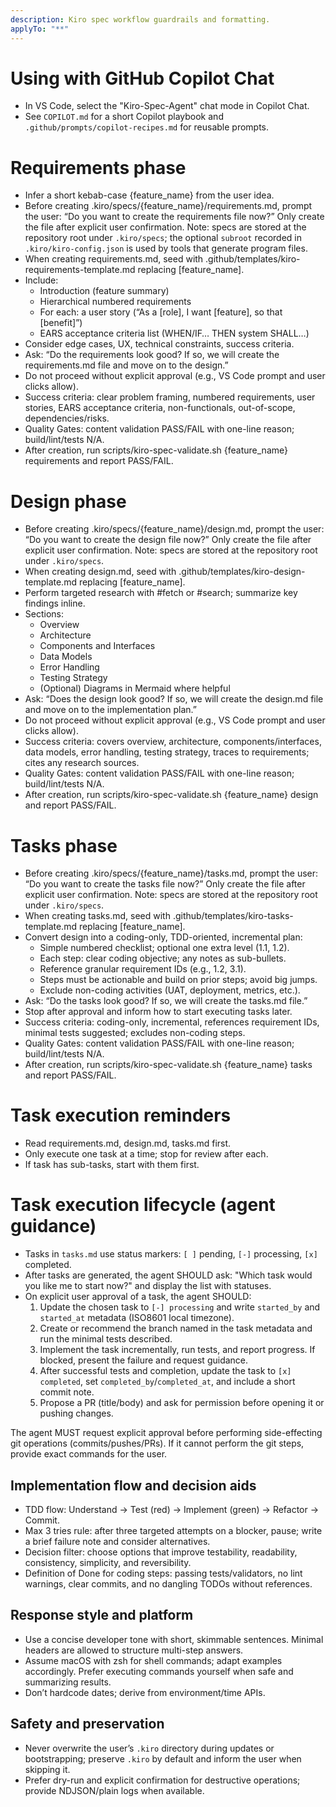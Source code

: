 ```yaml
---
description: Kiro spec workflow guardrails and formatting.
applyTo: "**"
---
```


# Using with GitHub Copilot Chat
- In VS Code, select the "Kiro-Spec-Agent" chat mode in Copilot Chat.
- See `COPILOT.md` for a short Copilot playbook and `.github/prompts/copilot-recipes.md` for reusable prompts.

# Requirements phase
- Infer a short kebab-case {feature_name} from the user idea.
- Before creating .kiro/specs/{feature_name}/requirements.md, prompt the user: “Do you want to create the requirements file now?” Only create the file after explicit user confirmation. Note: specs are stored at the repository root under `.kiro/specs`; the optional `subroot` recorded in `.kiro/kiro-config.json` is used by tools that generate program files.
- When creating requirements.md, seed with .github/templates/kiro-requirements-template.md replacing [feature_name].
- Include:
  - Introduction (feature summary)
  - Hierarchical numbered requirements
  - For each: a user story (“As a [role], I want [feature], so that [benefit]”)
  - EARS acceptance criteria list (WHEN/IF… THEN system SHALL…)
- Consider edge cases, UX, technical constraints, success criteria.
- Ask: “Do the requirements look good? If so, we will create the requirements.md file and move on to the design.”
- Do not proceed without explicit approval (e.g., VS Code prompt and user clicks allow).
 - Success criteria: clear problem framing, numbered requirements, user stories, EARS acceptance criteria, non-functionals, out-of-scope, dependencies/risks.
 - Quality Gates: content validation PASS/FAIL with one-line reason; build/lint/tests N/A.
 - After creation, run scripts/kiro-spec-validate.sh {feature_name} requirements and report PASS/FAIL.

# Design phase
- Before creating .kiro/specs/{feature_name}/design.md, prompt the user: “Do you want to create the design file now?” Only create the file after explicit user confirmation. Note: specs are stored at the repository root under `.kiro/specs`.
- When creating design.md, seed with .github/templates/kiro-design-template.md replacing [feature_name].
- Perform targeted research with #fetch or #search; summarize key findings inline.
- Sections:
  - Overview
  - Architecture
  - Components and Interfaces
  - Data Models
  - Error Handling
  - Testing Strategy
  - (Optional) Diagrams in Mermaid where helpful
- Ask: “Does the design look good? If so, we will create the design.md file and move on to the implementation plan.”
- Do not proceed without explicit approval (e.g., VS Code prompt and user clicks allow).
 - Success criteria: covers overview, architecture, components/interfaces, data models, error handling, testing strategy, traces to requirements; cites any research sources.
 - Quality Gates: content validation PASS/FAIL with one-line reason; build/lint/tests N/A.
 - After creation, run scripts/kiro-spec-validate.sh {feature_name} design and report PASS/FAIL.

# Tasks phase
- Before creating .kiro/specs/{feature_name}/tasks.md, prompt the user: “Do you want to create the tasks file now?” Only create the file after explicit user confirmation. Note: specs are stored at the repository root under `.kiro/specs`.
- When creating tasks.md, seed with .github/templates/kiro-tasks-template.md replacing [feature_name].
- Convert design into a coding-only, TDD-oriented, incremental plan:
  - Simple numbered checklist; optional one extra level (1.1, 1.2).
  - Each step: clear coding objective; any notes as sub-bullets.
  - Reference granular requirement IDs (e.g., 1.2, 3.1).
  - Steps must be actionable and build on prior steps; avoid big jumps.
  - Exclude non-coding activities (UAT, deployment, metrics, etc.).
- Ask: “Do the tasks look good? If so, we will create the tasks.md file.”
- Stop after approval and inform how to start executing tasks later.
 - Success criteria: coding-only, incremental, references requirement IDs, minimal tests suggested; excludes non-coding steps.
 - Quality Gates: content validation PASS/FAIL with one-line reason; build/lint/tests N/A.
 - After creation, run scripts/kiro-spec-validate.sh {feature_name} tasks and report PASS/FAIL.

# Task execution reminders
- Read requirements.md, design.md, tasks.md first.
- Only execute one task at a time; stop for review after each.
- If task has sub-tasks, start with them first.

# Task execution lifecycle (agent guidance)
- Tasks in `tasks.md` use status markers: `[ ]` pending, `[-]` processing, `[x]` completed.
- After tasks are generated, the agent SHOULD ask: "Which task would you like me to start now?" and display the list with statuses.
- On explicit user approval of a task, the agent SHOULD:
  1. Update the chosen task to `[-] processing` and write `started_by` and `started_at` metadata (ISO8601 local timezone).
  2. Create or recommend the branch named in the task metadata and run the minimal tests described.
  3. Implement the task incrementally, run tests, and report progress. If blocked, present the failure and request guidance.
  4. After successful tests and completion, update the task to `[x] completed`, set `completed_by`/`completed_at`, and include a short commit note.
  5. Propose a PR (title/body) and ask for permission before opening it or pushing changes.

The agent MUST request explicit approval before performing side-effecting git operations (commits/pushes/PRs). If it cannot perform the git steps, provide exact commands for the user.

## Implementation flow and decision aids
- TDD flow: Understand → Test (red) → Implement (green) → Refactor → Commit.
- Max 3 tries rule: after three targeted attempts on a blocker, pause; write a brief failure note and consider alternatives.
- Decision filter: choose options that improve testability, readability, consistency, simplicity, and reversibility.
- Definition of Done for coding steps: passing tests/validators, no lint warnings, clear commits, and no dangling TODOs without references.

## Response style and platform
- Use a concise developer tone with short, skimmable sentences. Minimal headers are allowed to structure multi-step answers.
- Assume macOS with zsh for shell commands; adapt examples accordingly. Prefer executing commands yourself when safe and summarizing results.
- Don’t hardcode dates; derive from environment/time APIs.

## Safety and preservation
- Never overwrite the user’s `.kiro` directory during updates or bootstrapping; preserve `.kiro` by default and inform the user when skipping it.
- Prefer dry-run and explicit confirmation for destructive operations; provide NDJSON/plain logs when available.
